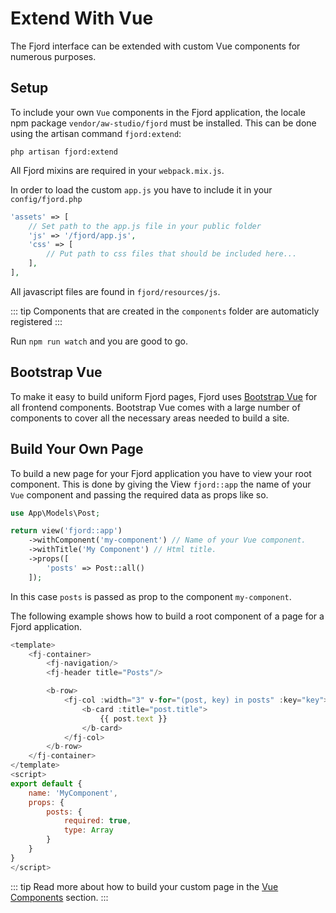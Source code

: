 # Extend With Vue

The Fjord interface can be extended with custom Vue components for numerous purposes.

## Setup

To include your own `Vue` components in the Fjord application, the locale npm package `vendor/aw-studio/fjord` must be installed. This can be done using the artisan command `fjord:extend`:

```shell
php artisan fjord:extend
```

All Fjord mixins are required in your `webpack.mix.js`.

In order to load the custom `app.js` you have to include it in your `config/fjord.php`

```php
'assets' => [
    // Set path to the app.js file in your public folder
    'js' => '/fjord/app.js',
    'css' => [
        // Put path to css files that should be included here...
    ],
],
```

All javascript files are found in `fjord/resources/js`.

::: tip
Components that are created in the `components` folder are automaticly registered
:::

Run `npm run watch` and you are good to go.

## Bootstrap Vue

To make it easy to build uniform Fjord pages, Fjord uses [Bootstrap Vue](https://bootstrap-vue.org/docs/components) for all frontend components. Bootstrap Vue comes with a large number of components to cover all the necessary areas needed to build a site.

## Build Your Own Page

To build a new page for your Fjord application you have to view your root component. This is done by giving the View `fjord::app` the name of your `Vue` component and passing the required data as props like so.

```php
use App\Models\Post;

return view('fjord::app')
    ->withComponent('my-component') // Name of your Vue component.
    ->withTitle('My Component') // Html title.
    ->props([
        'posts' => Post::all()
    ]);
```

In this case `posts` is passed as prop to the component `my-component`.

The following example shows how to build a root component of a page for a Fjord application.

```javascript
<template>
    <fj-container>
        <fj-navigation/>
        <fj-header title="Posts"/>

        <b-row>
            <fj-col :width="3" v-for="(post, key) in posts" :key="key">
                <b-card :title="post.title">
                    {{ post.text }}
                </b-card>
            </fj-col>
        </b-row>
    </fj-container>
</template>
<script>
export default {
    name: 'MyComponent',
    props: {
        posts: {
            required: true,
            type: Array
        }
    }
}
</script>
```

::: tip
Read more about how to build your custom page in the [Vue Components](/docs/frontend/components.html#custom-pages) section.
:::

